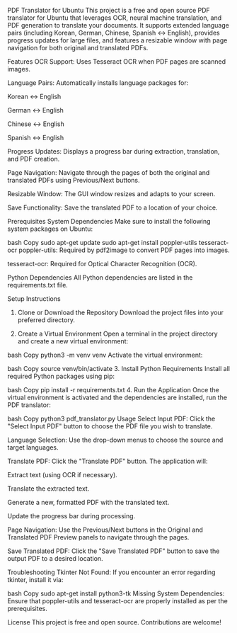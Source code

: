 PDF Translator for Ubuntu
This project is a free and open source PDF translator for Ubuntu that leverages OCR, neural machine translation, and PDF generation to translate your documents. It supports extended language pairs (including Korean, German, Chinese, Spanish ↔ English), provides progress updates for large files, and features a resizable window with page navigation for both original and translated PDFs.

Features
OCR Support: Uses Tesseract OCR when PDF pages are scanned images.

Language Pairs: Automatically installs language packages for:

Korean ↔ English

German ↔ English

Chinese ↔ English

Spanish ↔ English

Progress Updates: Displays a progress bar during extraction, translation, and PDF creation.

Page Navigation: Navigate through the pages of both the original and translated PDFs using Previous/Next buttons.

Resizable Window: The GUI window resizes and adapts to your screen.

Save Functionality: Save the translated PDF to a location of your choice.

Prerequisites
System Dependencies
Make sure to install the following system packages on Ubuntu:

bash
Copy
sudo apt-get update
sudo apt-get install poppler-utils tesseract-ocr
poppler-utils: Required by pdf2image to convert PDF pages into images.

tesseract-ocr: Required for Optical Character Recognition (OCR).

Python Dependencies
All Python dependencies are listed in the requirements.txt file.

Setup Instructions
1. Clone or Download the Repository
Download the project files into your preferred directory.

2. Create a Virtual Environment
Open a terminal in the project directory and create a new virtual environment:

bash
Copy
python3 -m venv venv
Activate the virtual environment:

bash
Copy
source venv/bin/activate
3. Install Python Requirements
Install all required Python packages using pip:

bash
Copy
pip install -r requirements.txt
4. Run the Application
Once the virtual environment is activated and the dependencies are installed, run the PDF translator:

bash
Copy
python3 pdf_translator.py
Usage
Select Input PDF:
Click the "Select Input PDF" button to choose the PDF file you wish to translate.

Language Selection:
Use the drop-down menus to choose the source and target languages.

Translate PDF:
Click the "Translate PDF" button. The application will:

Extract text (using OCR if necessary).

Translate the extracted text.

Generate a new, formatted PDF with the translated text.

Update the progress bar during processing.

Page Navigation:
Use the Previous/Next buttons in the Original and Translated PDF Preview panels to navigate through the pages.

Save Translated PDF:
Click the "Save Translated PDF" button to save the output PDF to a desired location.

Troubleshooting
Tkinter Not Found:
If you encounter an error regarding tkinter, install it via:

bash
Copy
sudo apt-get install python3-tk
Missing System Dependencies:
Ensure that poppler-utils and tesseract-ocr are properly installed as per the prerequisites.

License
This project is free and open source. Contributions are welcome!
